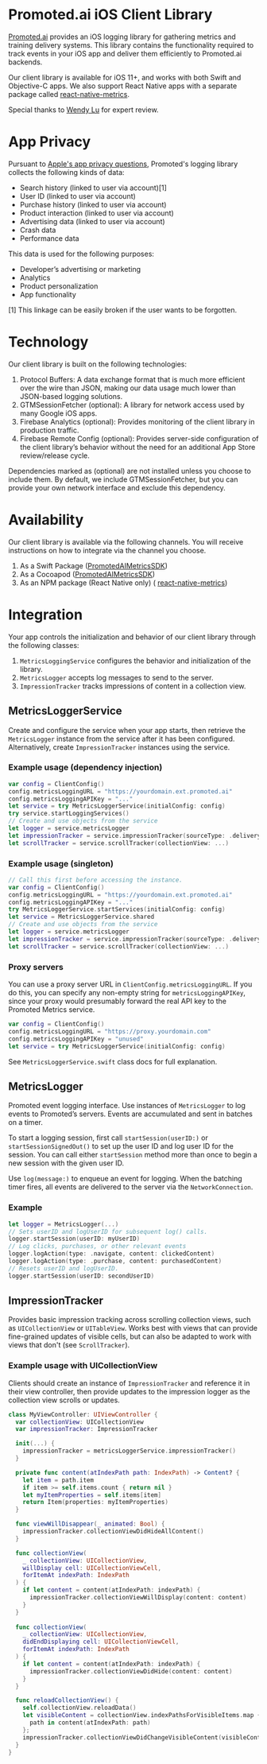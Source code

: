 # Promoted.ai iOS Client Library
[Promoted.ai](http://promoted.ai) provides an iOS logging library for gathering metrics and training delivery systems. This library contains the functionality required to track events in your iOS app and deliver them efficiently to Promoted.ai backends.

Our client library is available for iOS 11+, and works with both Swift and Objective-C apps. We also support React Native apps with a separate package called [react-native-metrics](https://github.com/promotedai/react-native-metrics).

Special thanks to [Wendy Lu](https://www.linkedin.com/in/wendyluwho/) for expert review.

# App Privacy

Pursuant to [Apple's app privacy questions](https://developer.apple.com/app-store/app-privacy-details/), Promoted's logging library collects the following kinds of data:

- Search history (linked to user via account)[1]
- User ID (linked to user via account)
- Purchase history (linked to user via account)
- Product interaction (linked to user via account)
- Advertising data (linked to user via account)
- Crash data
- Performance data

This data is used for the following purposes:

- Developer’s advertising or marketing
- Analytics
- Product personalization
- App functionality

[1] This linkage can be easily broken if the user wants to be forgotten.

# Technology
Our client library is built on the following technologies:

1. Protocol Buffers: A data exchange format that is much more efficient over the wire than JSON, making our data usage much lower than JSON-based logging solutions.
1. GTMSessionFetcher (optional): A library for network access used by many Google iOS apps.
1. Firebase Analytics (optional): Provides monitoring of the client library in production traffic.
1. Firebase Remote Config (optional): Provides server-side configuration of the client library’s behavior without the need for an additional App Store review/release cycle.

Dependencies marked as (optional) are not installed unless you choose to include them. By default, we include GTMSessionFetcher, but you can provide your own network interface and exclude this dependency.

# Availability
Our client library is available via the following channels. You will receive instructions on how to integrate via the channel you choose.

1. As a Swift Package ([PromotedAIMetricsSDK](https://swiftpackageregistry.com/promotedai/ios-metrics-sdk))
1. As a Cocoapod ([PromotedAIMetricsSDK](https://github.com/promotedai/ios-metrics-sdk))
1. As an NPM package (React Native only) ( [react-native-metrics](https://github.com/promotedai/react-native-metrics))

# Integration
Your app controls the initialization and behavior of our client library through the following classes:

1. `MetricsLoggingService` configures the behavior and initialization of the library. 
1. `MetricsLogger` accepts log messages to send to the server. 
1. `ImpressionTracker` tracks impressions of content in a collection view.

## MetricsLoggerService
Create and configure the service when your app starts, then retrieve the `MetricsLogger` instance from the service after it has been configured. Alternatively, create `ImpressionTracker` instances using the service.

### Example usage (dependency injection)
```swift
var config = ClientConfig()
config.metricsLoggingURL = "https://yourdomain.ext.promoted.ai"
config.metricsLoggingAPIKey = "..."
let service = try MetricsLoggerService(initialConfig: config)
try service.startLoggingServices()
// Create and use objects from the service
let logger = service.metricsLogger
let impressionTracker = service.impressionTracker(sourceType: .delivery)
let scrollTracker = service.scrollTracker(collectionView: ...)
```

### Example usage (singleton)
```swift
// Call this first before accessing the instance.
var config = ClientConfig()
config.metricsLoggingURL = "https://yourdomain.ext.promoted.ai"
config.metricsLoggingAPIKey = "..."
try MetricsLoggerService.startServices(initialConfig: config)
let service = MetricsLoggerService.shared
// Create and use objects from the service
let logger = service.metricsLogger
let impressionTracker = service.impressionTracker(sourceType: .delivery)
let scrollTracker = service.scrollTracker(collectionView: ...)
```

### Proxy servers
You can use a proxy server URL in `ClientConfig.metricsLoggingURL`. If you do this, you can specify any non-empty string for `metricsLoggingAPIKey`, since your proxy would presumably forward the real API key to the Promoted Metrics service.

```swift
var config = ClientConfig()
config.metricsLoggingURL = "https://proxy.yourdomain.com"
config.metricsLoggingAPIKey = "unused"
let service = try MetricsLoggerService(initialConfig: config)
```

See `MetricsLoggerService.swift` class docs for full explanation.

## MetricsLogger
Promoted event logging interface. Use instances of `MetricsLogger` to log events to Promoted’s servers. Events are accumulated and sent in batches on a timer.

To start a logging session, first call `startSession(userID:)` or `startSessionSignedOut()` to set up the user ID and log user ID for the session. You can call either `startSession` method more than once to begin a new session with the given user ID.
 
Use `log(message:)` to enqueue an event for logging. When the batching timer fires, all events are delivered to the server via the `NetworkConnection`.

### Example
```swift
let logger = MetricsLogger(...)
// Sets userID and logUserID for subsequent log() calls.
logger.startSession(userID: myUserID)
// Log clicks, purchases, or other relevant events
logger.logAction(type: .navigate, content: clickedContent)
logger.logAction(type: .purchase, content: purchasedContent)
// Resets userID and logUserID.
logger.startSession(userID: secondUserID)
```

## ImpressionTracker
 Provides basic impression tracking across scrolling collection views, such as `UICollectionView` or `UITableView`. Works best with views that can provide fine-grained updates of visible cells, but can also be adapted to work with views that don't (see `ScrollTracker`).

### Example usage with UICollectionView
Clients should create an instance of `ImpressionTracker` and reference it in their view controller, then provide updates to the impression logger as the collection view scrolls or updates.
 
```swift
class MyViewController: UIViewController {
  var collectionView: UICollectionView
  var impressionTracker: ImpressionTracker

  init(...) {
    impressionTracker = metricsLoggerService.impressionTracker()
  }

  private func content(atIndexPath path: IndexPath) -> Content? {
    let item = path.item
    if item >= self.items.count { return nil }
    let myItemProperties = self.items[item]
    return Item(properties: myItemProperties)
  }

  func viewWillDisappear(_ animated: Bool) {
    impressionTracker.collectionViewDidHideAllContent()
  }

  func collectionView(
    _ collectionView: UICollectionView,
    willDisplay cell: UICollectionViewCell,
    forItemAt indexPath: IndexPath
  ) {
    if let content = content(atIndexPath: indexPath) {
      impressionTracker.collectionViewWillDisplay(content: content)
    }
  }
   
  func collectionView(
    _ collectionView: UICollectionView,
    didEndDisplaying cell: UICollectionViewCell,
    forItemAt indexPath: IndexPath
  ) {
    if let content = content(atIndexPath: indexPath) {
      impressionTracker.collectionViewDidHide(content: content)
    }
  }

  func reloadCollectionView() {
    self.collectionView.reloadData()
    let visibleContent = collectionView.indexPathsForVisibleItems.map {
      path in content(atIndexPath: path)
    };
    impressionTracker.collectionViewDidChangeVisibleContent(visibleContent)
  }
}
```
